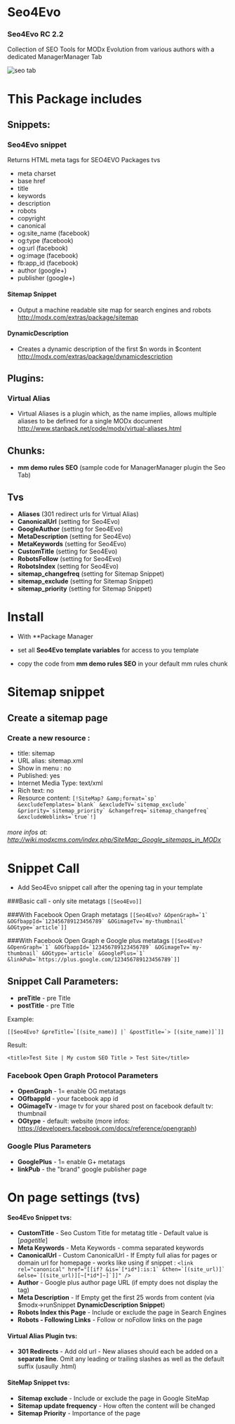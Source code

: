 Seo4Evo
=======
### Seo4Evo RC 2.2

Collection of SEO Tools for MODx Evolution from various authors with a dedicated ManagerManager Tab

![seo tab](https://raw.githubusercontent.com/Nicola1971/Seo4Evo/master/seo4evo-RC2.1.jpg)

# This Package includes   

## Snippets:
### Seo4Evo snippet 
Returns HTML meta tags for SEO4EVO Packages tvs

* meta charset
* base href
* title
* keywords
* description
* robots
* copyright
* canonical
* og:site_name (facebook)
* og:type (facebook)
* og:url (facebook)
* og:image (facebook)
* fb:app_id (facebook)
* author (google+)
* publisher (google+)

#### Sitemap Snippet 
* Output a machine readable site map for search engines and robots
http://modx.com/extras/package/sitemap

#### DynamicDescription
* Creates a dynamic description of the first $n words in $content
http://modx.com/extras/package/dynamicdescription

## Plugins:
### Virtual Alias
* Virtual Aliases is a plugin which, as the name implies, allows multiple aliases to be defined for a single MODx document
http://www.stanback.net/code/modx/virtual-aliases.html


## Chunks:
* **mm demo rules SEO** (sample code for ManagerManager plugin the Seo Tab)

## Tvs

* **Aliases** (301 redirect urls for Virtual Alias)
* **CanonicalUrl** (setting for Seo4Evo)
* **GoogleAuthor** (setting for Seo4Evo)
* **MetaDescription** (setting for Seo4Evo)
* **MetaKeywords** (setting for Seo4Evo)
* **CustomTitle** (setting for Seo4Evo)
* **RobotsFollow** (setting for Seo4Evo)
* **RobotsIndex** (setting for Seo4Evo)
* **sitemap_changefreq** (setting for Sitemap Snippet)
* **sitemap_exclude** (setting for Sitemap Snippet)
* **sitemap_priority** (setting for Sitemap Snippet)

# Install

* With **Package Manager

* set all **Seo4Evo template variables**  for access to you template
* copy the code from **mm demo rules SEO** in your default mm rules chunk




# Sitemap snippet 
## Create a sitemap page
### Create a new resource :

* title: sitemap
* URL alias: sitemap.xml
* Show in menu : no 
* Published: yes
* Internet Media Type: text/xml
* Rich text: no
* Resource content: ``````[!SiteMap? &amp;format=`sp`  &excludeTemplates=`blank` &excludeTV=`sitemap_exclude` &priority=`sitemap_priority` &changefreq=`sitemap_changefreq` &excludeWeblinks=`true`!]``````

###### more infos at: http://wiki.modxcms.com/index.php/SiteMap:_Google_sitemaps_in_MODx


# Snippet Call

* Add Seo4Evo snippet call after the opening <head> tag in your template

###Basic call - only site metatags
`[[Seo4Evo]]`

###With Facebook Open Graph metatags
```[[Seo4Evo? &OpenGraph=`1` &OGfbappId=`123456789123456789` &OGimageTv=`my-thumbnail` &OGtype=`article`]]```

###With Facebook Open Graph e Google plus metatags
```[[Seo4Evo? &OpenGraph=`1` &OGfbappId=`123456789123456789` &OGimageTv=`my-thumbnail` &OGtype=`article` &GooglePlus=`1` &linkPub=`https://plus.google.com/123456789123456789`]]```


## Snippet Call Parameters:
* **preTitle** - pre Title 
* **postTitle** - pre Title 

Example:

``[[Seo4Evo? &preTitle=`[(site_name)] |` &postTitle=`> [(site_name)]`]]``

Result:

`<title>Test Site | My custom SEO Title > Test Site</title>`

### Facebook Open Graph Protocol Parameters

* **OpenGraph** - 1= enable OG metatags
* **OGfbappId** - your facebook app id
* **OGimageTv** - image tv for your shared post on facebook default tv: thumbnail 
* **OGtype** - default: website (more infos: https://developers.facebook.com/docs/reference/opengraph)

### Google Plus Parameters

* **GooglePlus** -  1= enable G+ metatags
* **linkPub** - the "brand" google publisher page


# On page settings (tvs)

#### Seo4Evo Snippet tvs:
* **CustomTitle** - Seo Custom Title for metatag title - Default value is [*pagetitle*]
* **Meta Keywords** - Meta Keywords - comma separated keywords
* **CanonicalUrl** - Custom CanonicalUrl - If Empty full alias for pages or domain url for homepage - works like using if snippet :
``<link rel="canonical" href="[[if? &is=`[*id*]:is:1` &then=`[(site_url)]` &else=`[(site_url)][~[*id*]~]`]]" />``
* **Author** -  Google plus author page URL (if empty does not display the tag)
* **Meta Description** - If Empty get the first 25 words from content (via $modx->runSnippet **DynamicDescription Snippet**)
* **Robots Index this Page** - Include or exclude the page in Search Engines
* **Robots - Following Links** - Follow or noFollow links on the page

#### Virtual Alias Plugin tvs:
* **301 Redirects** - Add old url - New aliases should each be added on a **separate line**. Omit any leading or trailing slashes as well as the default suffix (usaully .html) 


#### SiteMap Snippet tvs:
* **Sitemap exclude** - Include or exclude the page in Google SiteMap
* **Sitemap update frequency** - How often the content will be changed
* **Sitemap Priority** - Importance of the page

 


